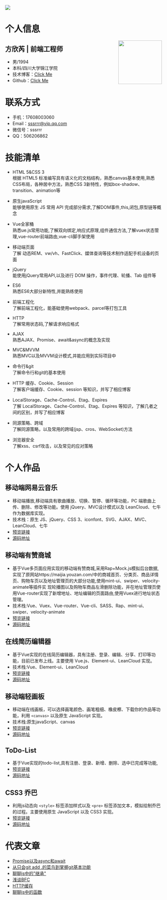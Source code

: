 ![](https://user-gold-cdn.xitu.io/2018/6/11/163edfd5ff4e4197?w=883&h=8&f=png&s=301)
# 个人信息
<img src='http://p9jshisuv.bkt.clouddn.com/18-6-10/76570526.jpg?imageView2/2/w/150' align='right' style=' width:140px;height:100 px'/>

 ## 方欣芮 | 前端工程师
 - 男/1994
 - 本科/四川大学锦江学院 
 - 技术博客：[Click Me](https://juejin.im/user/5a6fdfa1f265da3e33049d05/posts) 
 - Github：[Click Me](https://github.com/bibi941) 

# 联系方式

- 手机：17608003060
- Email：sssrrr@vip.qq.com
- 微信号：sssrrr
- QQ：506206862

# 技能清单
- HTML 5&CSS 3  
根据 HTML5 标准编写具有语义化的文档结构，熟悉canvas基本使用,熟悉CSS布局，各种居中方法，熟悉CSS 3新特性，例如box-shadow、transition、animation等

- 原生javaScript  
能够使用原生 JS 常用 API 完成部分需求,了解DOM事件,this,闭包,原型链等概念

- Vue全家桶  
熟悉ue.js常用功能,了解双向绑定,响应式原理,组件通信方法,了解vuex状态管理,vue-router前端路由,vue-cli脚手架使用

- 移动端页面  
了解 动态REM、vw/vh、FastClick、媒体查询等技术制作适配手机设备的页面

- jQuery  
能使用jQuery常用API,以及进行 DOM 操作，事件代理、轮播、Tab 组件等

- ES6  
熟悉ES6大部分新特性,并能熟练使用

- 前端工程化  
了解前端工程化，能基础使用webpack、parcel等打包工具

- HTTP  
了解常用状态码,了解请求响应格式

- AJAX  
熟悉AJAX、Promise、await&async的概念及实现

- MVC&MVVM  
熟悉MVC以及MVVM设计模式,并能应用到实际项目中

- 命令行&git  
了解命令行和git的基本使用

- HTTP 缓存、Cookie、Session   
了解客户端缓存、Cookie、session 等知识，并写了相应博客

- LocalStorage、Cache-Control、Etag、Expires   
了解 LocalStorage、Cache-Control、Etag、Expires 等知识，了解几者之间的区别，并写了相应博客

- 同源策略、跨域  
了解同源策略，以及常用的跨域(jsp、cros、WebSocket)方法

- 浏览器安全  
了解xss、csrf攻击，以及常见的应对策略

# 个人作品
## 移动端网易云音乐
- 移动端播放,移动端具有歌曲播放、切换、暂停、循环等功能，PC 端歌曲上传、删除、修改等功能。使用 jQuery、MVC设计模式以及 LeanCloud、七牛作为数据库实现。
- 技术栈：原生 JS、jQuery、CSS 3、iconfont、SVG、AJAX、MVC、LeanCloud、七牛
- [预览链接](https://bibi941.github.io/music-163-demo/src/) 
- [源码地址](https://github.com/bibi941/music-163-demo)


## 移动端有赞商城
- 基于Vue多页面应用实现的移动端有赞商城,采用Rap+Mock.js模拟后台数据,实现了原网站https://maijia.youzan.com/中的商城首页、分类页、商品详情页、购物车页以及地址管理页的大部分功能,使用mint-ui、swiper、velocity-animate等插件实 现轮播图以及购物车商品左滑删除功能，并在地址管理页使用Vue-router实现了新增地址、地址编辑的页面路由,使用Vuex进行地址状态管理。  
- 技术栈:Vue、Vuex、Vue-router、Vue-cli、SASS、Rap、mint-ui、swiper、velocity-animate
- [预览链接](http://bibi94.gitee.io/vue-youzan/dist/index.html#)
- [源码地址](https://github.com/bibi941/vue-youzan)


## 在线简历编辑器
- 基于Vue实现的在线简历编辑器，具有注册、登录、编辑、分享、打印等功能，目前已发布上线。主要使用 Vue.js、Element-ui、LeanCloud 实现。
- 技术栈:Vue、Element-ui、LeanCloud
- [预览链接](https://bibi941.github.io/vue-resume3-demo/src/index.html)
- [源码地址](https://github.com/bibi941/vue-resume3-demo)

## 移动端轻画板
- 移动端在线画板，可以选择画笔颜色、画笔粗细、橡皮檫、下载你的作品等功能，利用 `<canvas>` 以及原生 JavaScript 实现。
- 技术栈:原生javaScript、canvas
- [预览链接](https://bibi941.github.io/canvas-mobile-demo/index.html)
- [源码地址](https://github.com/bibi941/canvas-mobile-demo)

## ToDo-List
- 基于Vue实现的todo-list,具有注册、登录、新增、删除、选中已完成等功能,
- [预览链接](https://bibi941.github.io/vue-demo/page.html)
- [源码地址](https://github.com/bibi941/vue-demo)


## CSS3 乔巴
- 利用js动态向 `<style>` 标签添加样式以及 `<pre>` 标签添加文本，模拟绘制乔巴的过程。主要使用原生 JavaScript 以及 CSS3 实现。
- [预览链接](https://bibi941.github.io/chopper-animation/index.html)
- [源码地址](https://github.com/bibi941/chopper-animation)

# 代表文章
- [Promise以及async和await](https://juejin.im/post/5b0d56a051882515646dad89)
- [从只会git add .的菜鸟到掌握git基本功能](https://juejin.im/post/5abef8356fb9a028df22bd78)
- [聊聊js中的"继承"](https://juejin.im/post/5af59f316fb9a07ac4801592)
- [浅谈BFC](https://juejin.im/post/5aae3a57f265da23a228e4f5)
- [HTTP缓存](https://juejin.im/post/5ab742f45188255572085797)
- [聊聊js中的函数](https://juejin.im/post/5a781665f265da4e92680593)

